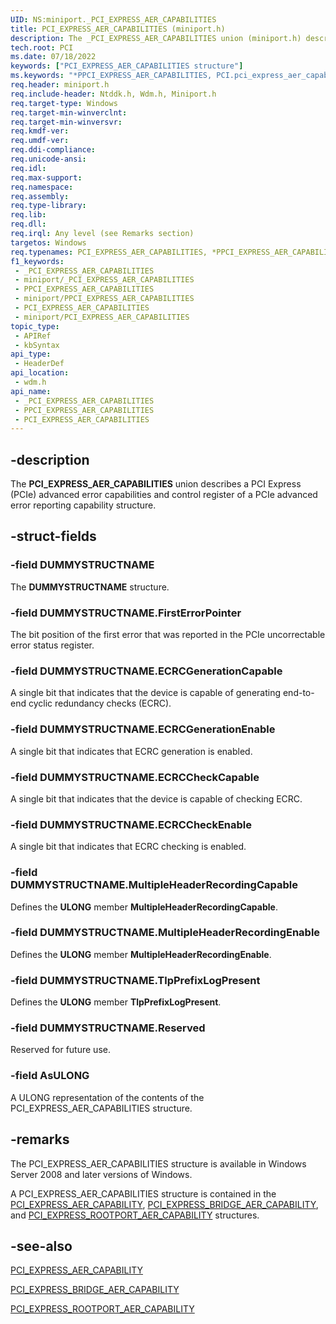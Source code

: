 ```yaml
---
UID: NS:miniport._PCI_EXPRESS_AER_CAPABILITIES
title: PCI_EXPRESS_AER_CAPABILITIES (miniport.h)
description: The _PCI_EXPRESS_AER_CAPABILITIES union (miniport.h) describes a PCI Express (PCIe) advanced error capabilities and control register.
tech.root: PCI
ms.date: 07/18/2022
keywords: ["PCI_EXPRESS_AER_CAPABILITIES structure"]
ms.keywords: "*PPCI_EXPRESS_AER_CAPABILITIES, PCI.pci_express_aer_capabilities, PCI_EXPRESS_AER_CAPABILITIES, PCI_EXPRESS_AER_CAPABILITIES union [Buses], PPCI_EXPRESS_AER_CAPABILITIES, PPCI_EXPRESS_AER_CAPABILITIES union pointer [Buses], _PCI_EXPRESS_AER_CAPABILITIES, pci_struct_e316ea91-d32a-4726-ba80-8fc6bd8e3163.xml, wdm/PCI_EXPRESS_AER_CAPABILITIES, wdm/PPCI_EXPRESS_AER_CAPABILITIES"
req.header: miniport.h
req.include-header: Ntddk.h, Wdm.h, Miniport.h
req.target-type: Windows
req.target-min-winverclnt: 
req.target-min-winversvr: 
req.kmdf-ver: 
req.umdf-ver: 
req.ddi-compliance: 
req.unicode-ansi: 
req.idl: 
req.max-support: 
req.namespace: 
req.assembly: 
req.type-library: 
req.lib: 
req.dll: 
req.irql: Any level (see Remarks section)
targetos: Windows
req.typenames: PCI_EXPRESS_AER_CAPABILITIES, *PPCI_EXPRESS_AER_CAPABILITIES
f1_keywords:
 - _PCI_EXPRESS_AER_CAPABILITIES
 - miniport/_PCI_EXPRESS_AER_CAPABILITIES
 - PPCI_EXPRESS_AER_CAPABILITIES
 - miniport/PPCI_EXPRESS_AER_CAPABILITIES
 - PCI_EXPRESS_AER_CAPABILITIES
 - miniport/PCI_EXPRESS_AER_CAPABILITIES
topic_type:
 - APIRef
 - kbSyntax
api_type:
 - HeaderDef
api_location:
 - wdm.h
api_name:
 - _PCI_EXPRESS_AER_CAPABILITIES
 - PPCI_EXPRESS_AER_CAPABILITIES
 - PCI_EXPRESS_AER_CAPABILITIES
---
```


## -description

The **PCI_EXPRESS_AER_CAPABILITIES** union describes a PCI Express (PCIe) advanced error capabilities and control register of a PCIe advanced error reporting capability structure.

## -struct-fields

### -field DUMMYSTRUCTNAME

The **DUMMYSTRUCTNAME** structure.

### -field DUMMYSTRUCTNAME.FirstErrorPointer

The bit position of the first error that was reported in the PCIe uncorrectable error status register.

### -field DUMMYSTRUCTNAME.ECRCGenerationCapable

A single bit that indicates that the device is capable of generating end-to-end cyclic redundancy checks (ECRC).

### -field DUMMYSTRUCTNAME.ECRCGenerationEnable

A single bit that indicates that ECRC generation is enabled.

### -field DUMMYSTRUCTNAME.ECRCCheckCapable

A single bit that indicates that the device is capable of checking ECRC.

### -field DUMMYSTRUCTNAME.ECRCCheckEnable

A single bit that indicates that ECRC checking is enabled.

### -field DUMMYSTRUCTNAME.MultipleHeaderRecordingCapable

Defines the **ULONG** member **MultipleHeaderRecordingCapable**.

### -field DUMMYSTRUCTNAME.MultipleHeaderRecordingEnable

Defines the **ULONG** member **MultipleHeaderRecordingEnable**.

### -field DUMMYSTRUCTNAME.TlpPrefixLogPresent

Defines the **ULONG** member **TlpPrefixLogPresent**.

### -field DUMMYSTRUCTNAME.Reserved

Reserved for future use.

### -field AsULONG

A ULONG representation of the contents of the PCI_EXPRESS_AER_CAPABILITIES structure.

## -remarks

The PCI_EXPRESS_AER_CAPABILITIES structure is available in Windows Server 2008 and later versions of Windows.

A PCI_EXPRESS_AER_CAPABILITIES structure is contained in the [PCI_EXPRESS_AER_CAPABILITY](../wdm/ns-wdm-_pci_express_aer_capability.md), [PCI_EXPRESS_BRIDGE_AER_CAPABILITY](../wdm/ns-wdm-_pci_express_bridge_aer_capability.md), and [PCI_EXPRESS_ROOTPORT_AER_CAPABILITY](../wdm/ns-wdm-_pci_express_rootport_aer_capability.md) structures.

## -see-also

[PCI_EXPRESS_AER_CAPABILITY](../wdm/ns-wdm-_pci_express_aer_capability.md)

[PCI_EXPRESS_BRIDGE_AER_CAPABILITY](../wdm/ns-wdm-_pci_express_bridge_aer_capability.md)

[PCI_EXPRESS_ROOTPORT_AER_CAPABILITY](../wdm/ns-wdm-_pci_express_rootport_aer_capability.md)